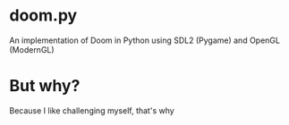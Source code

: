 # doom.py
An implementation of Doom in Python using SDL2 (Pygame) and OpenGL (ModernGL)
# But why?
Because I like challenging myself, that's why

